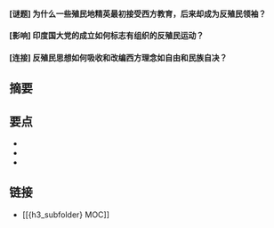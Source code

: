 #### [谜题] 为什么一些殖民地精英最初接受西方教育，后来却成为反殖民领袖？


#### [影响] 印度国大党的成立如何标志有组织的反殖民运动？


#### [连接] 反殖民思想如何吸收和改编西方理念如自由和民族自决？


## 摘要


## 要点

- 
- 
- 

## 链接

- [[{h3_subfolder} MOC]]

